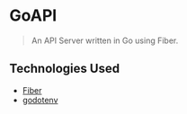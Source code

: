 # GoAPI

> An API Server written in Go using Fiber.

## Technologies Used

- [Fiber](https://gofiber.io/)
- [godotenv](https://github.com/joho/godotenv)
